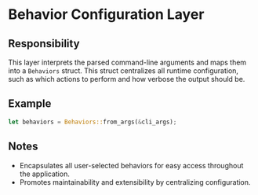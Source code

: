 # Behavior Configuration Layer

## Responsibility

This layer interprets the parsed command-line arguments and maps them into a `Behaviors` struct. This struct centralizes all runtime configuration, such as which actions to perform and how verbose the output should be.

## Example
```rust
let behaviors = Behaviors::from_args(&cli_args);
```

## Notes
- Encapsulates all user-selected behaviors for easy access throughout the application.
- Promotes maintainability and extensibility by centralizing configuration.

